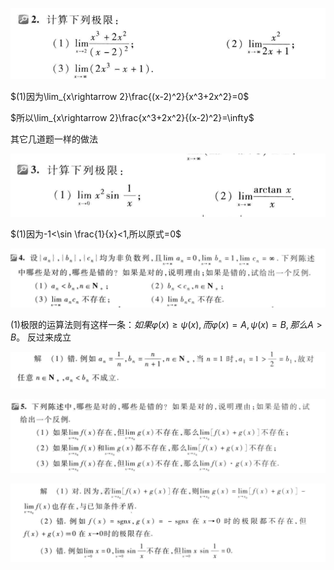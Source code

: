 ![](2022-10-24-18-37-04.png)

$(1)因为\lim_{x\rightarrow 2}\frac{(x-2)^2}{x^3+2x^2}=0$

$所以\lim_{x\rightarrow 2}\frac{x^3+2x^2}{(x-2)^2}=\infty$

其它几道题一样的做法

![](2022-10-24-18-41-15.png)

$(1)因为-1<\sin \frac{1}{x}<1,所以原式=0$

![](2022-10-24-18-47-44.png)

(1)极限的运算法则有这样一条：$如果\varphi (x)\geqslant \psi(x),而\varphi (x)=A,\psi(x)=B,那么A>B$。
反过来成立

![](2022-10-24-18-49-47.png)

![](2022-10-24-18-56-15.png)

![](2022-10-24-18-57-14.png)



